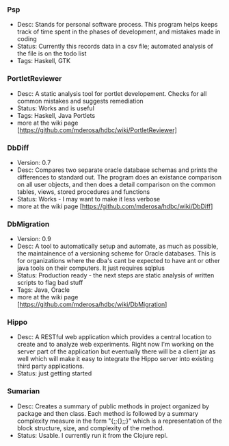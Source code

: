 ### Psp
* Desc: Stands for personal software process. This program helps keeps track of time spent in the phases of development, and mistakes made in coding
* Status: Currently this records data in a csv file; automated analysis of the file is on the todo list 
* Tags: Haskell, GTK

### PortletReviewer
* Desc: A static analysis tool for portlet developement. Checks for all common mistakes and suggests remediation
* Status: Works and is useful
* Tags: Haskell, Java Portlets
* more at the wiki page [https://github.com/mderosa/hdbc/wiki/PortletReviewer]

### DbDiff
* Version: 0.7
* Desc: Compares two separate oracle database schemas and prints the differences to standard out. The program does an existance comparison on all user objects, and then does a detail comparison on the common tables, views, stored procedures and functions
* Status: Works - I may want to make it less verbose
* more at the wiki page [https://github.com/mderosa/hdbc/wiki/DbDiff]

### DbMigration
* Version: 0.9
* Desc: A tool to automatically setup and automate, as much as possible, the maintainence of a versioning scheme for Oracle databases. This is for organizations where the dba's cant be expected to have ant or other java tools on their computers. It just requires sqlplus
* Status: Production ready - the next steps are static analysis of written scripts to flag bad stuff 
* Tags: Java, Oracle
* more at the wiki page [https://github.com/mderosa/hdbc/wiki/DbMigration]

### Hippo
* Desc: A RESTful web application which provides a central location to create and to analyze web experiments. Right now I'm working on the server part of the application but eventually there will be a client jar as well which will make it easy to integrate the Hippo server into existing third party applications.
* Status: just getting started 

### Sumarian
* Desc: Creates a summary of public methods in project organized by package and then class. Each method is followed by a summary complexity measure in the form "{;;{};;}" which is a representation of the block structure, size, and complexity of the method.
* Status: Usable. I currently run it from the Clojure repl. 
